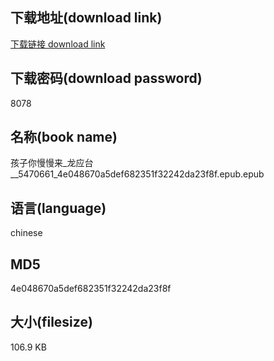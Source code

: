 ## 下载地址(download link)
[下载链接 download link](https://voluble-croquembouche-d321dc.netlify.app/?s=%E5%AD%A9%E5%AD%90%E4%BD%A0%E6%85%A2%E6%85%A2%E6%9D%A5_%E9%BE%99%E5%BA%94%E5%8F%B0__5470661_4e048670a5def682351f32242da23f8f.epub)

## 下载密码(download password)
8078

## 名称(book name)
孩子你慢慢来_龙应台__5470661_4e048670a5def682351f32242da23f8f.epub.epub

## 语言(language)
chinese

## MD5
4e048670a5def682351f32242da23f8f

## 大小(filesize)
106.9 KB
